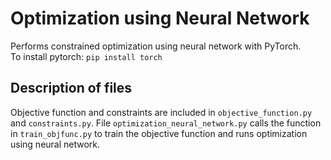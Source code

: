 # Optimization using Neural Network

Performs constrained optimization using neural network with PyTorch.  
To install pytorch: `pip install torch` 

## Description of files
Objective function and constraints are included in `objective_function.py` and `constraints.py`. File `optimization_neural_network.py` calls the function in `train_objfunc.py` to train the objective function and runs optimization using neural network. 
